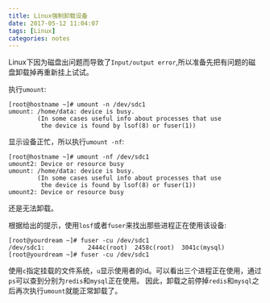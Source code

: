 ```yaml
---
title: Linux强制卸载设备
date: 2017-05-12 11:04:07
tags: [Linux]
categories: notes
---
```


Linux下因为磁盘出问题而导致了`Input/output error`,所以准备先把有问题的磁盘卸载掉再重新挂上试试。

执行`umount`:
```
[root@hostname ~]# umount -n /dev/sdc1
umount: /home/data: device is busy.
        (In some cases useful info about processes that use
         the device is found by lsof(8) or fuser(1))
```
显示设备正忙，所以执行`umount -nf`:
```
[root@hostname ~]# umount -nf /dev/sdc1
umount2: Device or resource busy
umount: /home/data: device is busy.
        (In some cases useful info about processes that use
         the device is found by lsof(8) or fuser(1))
umount2: Device or resource busy
```
还是无法卸载。

根据给出的提示，使用`losf`或者`fuser`来找出那些进程正在使用该设备:
```
[root@yourdream ~]# fuser -cu /dev/sdc1
/dev/sdc1:            2444c(root)  2458c(root)  3041c(mysql)
[root@yourdream ~]# fuser -cu /dev/sdc1
```
使用`c`指定挂载的文件系统，`u`显示使用者的id。可以看出三个进程正在使用，通过`ps`可以查到分别为`redis`和`mysql`正在使用。
因此，卸载之前停掉`redis`和`mysql`之后再次执行`umount`就能正常卸载了。
